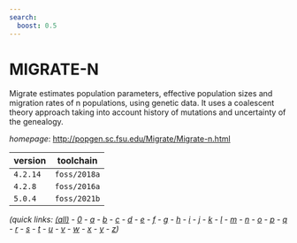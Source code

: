 ```yaml
---
search:
  boost: 0.5
---
```

# MIGRATE-N

Migrate estimates population parameters, effective population sizes and migration rates of n populations, using genetic data.  It  uses a coalescent theory approach taking into account history of  mutations and uncertainty of the genealogy.

*homepage*: <http://popgen.sc.fsu.edu/Migrate/Migrate-n.html>

version | toolchain
--------|----------
``4.2.14`` | ``foss/2018a``
``4.2.8`` | ``foss/2016a``
``5.0.4`` | ``foss/2021b``


*(quick links: [(all)](../index.md) - [0](../0/index.md) - [a](../a/index.md) - [b](../b/index.md) - [c](../c/index.md) - [d](../d/index.md) - [e](../e/index.md) - [f](../f/index.md) - [g](../g/index.md) - [h](../h/index.md) - [i](../i/index.md) - [j](../j/index.md) - [k](../k/index.md) - [l](../l/index.md) - [m](../m/index.md) - [n](../n/index.md) - [o](../o/index.md) - [p](../p/index.md) - [q](../q/index.md) - [r](../r/index.md) - [s](../s/index.md) - [t](../t/index.md) - [u](../u/index.md) - [v](../v/index.md) - [w](../w/index.md) - [x](../x/index.md) - [y](../y/index.md) - [z](../z/index.md))*

